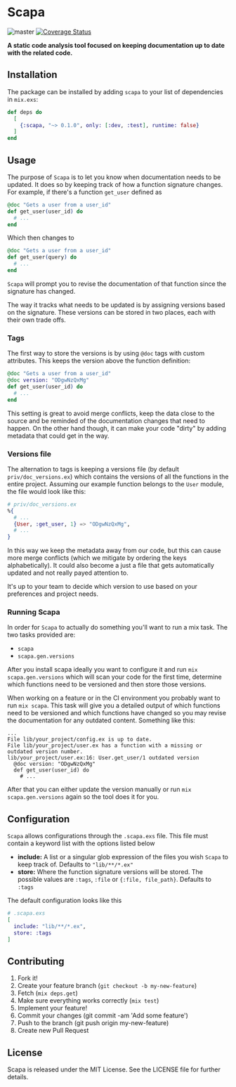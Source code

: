 # Scapa

![master](https://github.com/brunvez/scapa/workflows/tests/badge.svg?branch=master)
[![Coverage Status](https://coveralls.io/repos/github/brunvez/scapa/badge.svg?branch=master)](https://coveralls.io/github/brunvez/scapa?branch=master)

**A static code analysis tool focused on keeping documentation up to date with the related code.**

## Installation

The package can be installed
by adding `scapa` to your list of dependencies in `mix.exs`:

```elixir
def deps do
  [
    {:scapa, "~> 0.1.0", only: [:dev, :test], runtime: false}
  ]
end
```

## Usage

The purpose of `Scapa` is to let you know when documentation needs to be updated. It does so
by keeping track of how a function signature changes. For example, if there's a function `get_user` defined as

```elixir
@doc "Gets a user from a user_id"
def get_user(user_id) do
  # ...
end
```

Which then changes to

```elixir
@doc "Gets a user from a user_id"
def get_user(query) do
  # ...
end
```

`Scapa` will prompt you to revise the documentation of that function since the signature has changed.

The way it tracks what needs to be updated is by assigning versions based on the signature. These versions can be stored in two places, each
with their own trade offs.

### Tags

The first way to store the versions is by using `@doc` tags with custom attributes. This keeps the version above the function definition:

```elixir
@doc "Gets a user from a user_id"
@doc version: "ODgwNzQxMg"
def get_user(user_id) do
  # ...
end
```

This setting is great to avoid merge conflicts, keep the data close to the source and be reminded of the documentation changes that need to happen. On
the other hand though, it can make your code "dirty" by adding metadata that could get in the way.

### Versions file

The alternation to tags is keeping a versions file (by default `priv/doc_versions.ex`) which contains the versions of all the functions in the entire project.
Assuming our example function belongs to the `User` module, the file would look like this:

```elixir
# priv/doc_versions.ex
%{
  # ...
  {User, :get_user, 1} => "ODgwNzQxMg",
  # ...
}
```

In this way we keep the metadata away from our code, but this can cause more merge conflicts (which we mitigate by ordering the keys alphabetically). It could also
become a just a file that gets automatically updated and not really payed attention to.

It's up to your team to decide which version to use based on your preferences and project needs.

### Running Scapa

In order for `Scapa` to actually do something you'll want to run a mix task. The two tasks provided are:

- `scapa`
- `scapa.gen.versions`

After you install scapa ideally you want to configure it and run `mix scapa.gen.versions` which will scan your code for the first time, determine which functions
need to be versioned and then store those versions.

When working on a feature or in the CI environment you probably want to run `mix scapa`. This task will give you a detailed output of which functions need to be
versioned and which functions have changed so you may revise the documentation for any outdated content. Something like this:

```
...
File lib/your_project/config.ex is up to date.
File lib/your_project/user.ex has a function with a missing or outdated version number.
lib/your_project/user.ex:16: User.get_user/1 outdated version
  @doc version: "ODgwNzQxMg"
  def get_user(user_id) do
    # ...
```

After that you can either update the version manually or run `mix scapa.gen.versions` again so the tool does it for you.


## Configuration

`Scapa` allows configurations through the `.scapa.exs` file. This file must contain a keyword list with the options listed below

- **include:** A list or a singular glob expression of the files you wish `Scapa` to keep track of. Defaults to `"lib/**/*.ex"`
- **store:** Where the function signature versions will be stored. The possible values are `:tags`, `:file` or `{:file, file_path}`. Defaults to `:tags`

The default configuration looks like this

```elixir
# .scapa.exs
[
  include: "lib/**/*.ex",
  store: :tags
]
```

## Contributing
1. Fork it!
1. Create your feature branch (`git checkout -b my-new-feature`)
1. Fetch (`mix deps.get`)
1. Make sure everything works correctly (`mix test`)
1. Implement your feature!
1. Commit your changes (git commit -am 'Add some feature')
1. Push to the branch (git push origin my-new-feature)
1. Create new Pull Request

## License
Scapa is released under the MIT License. See the LICENSE file for further details.
